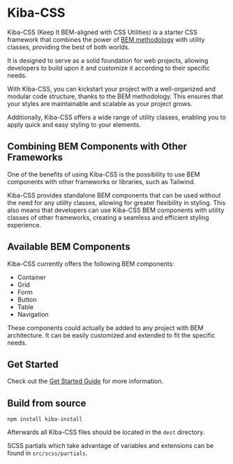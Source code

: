 # Kiba-CSS

Kiba-CSS (Keep It BEM-aligned with CSS Utilities) is a starter CSS framework that combines the power of [BEM methodology](https://getbem.com) with utility classes, providing the best of both worlds.

It is designed to serve as a solid foundation for web projects, allowing developers to build upon it and customize it according to their specific needs.

With Kiba-CSS, you can kickstart your project with a well-organized and modular code structure, thanks to the BEM methodology. This ensures that your styles are maintainable and scalable as your project grows.

Additionally, Kiba-CSS offers a wide range of utility classes, enabling you to apply quick and easy styling to your elements.

## Combining BEM Components with Other Frameworks

One of the benefits of using Kiba-CSS is the possibility to use BEM components with other frameworks or libraries, such as Tailwind.

Kiba-CSS provides standalone BEM components that can be used without the need for any utility classes, allowing for greater flexibility in styling. 
This also means that developers can use Kiba-CSS BEM components with utility classes of other frameworks, creating a seamless and efficient styling experience.

## Available BEM Components

Kiba-CSS currently offers the following BEM components:

- Container
- Grid
- Form
- Button
- Table
- Navigation

These components could actually be added to any project with BEM architecture. It can be easily customized and extended to fit the specific needs.

## Get Started

Check out the [Get Started Guide](https://kiba-css.com/#gettingStarted) for more information.

## Build from source

```shell
npm install kiba-install
```

Afterwards all Kiba-CSS files should be located in the `dest` directory. 

SCSS partials which take advantage of variables and extensions can be found in `src/scss/partials`.
